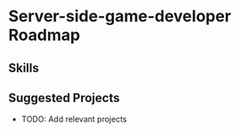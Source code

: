 # Server-side-game-developer Roadmap

## Skills

## Suggested Projects
- TODO: Add relevant projects
